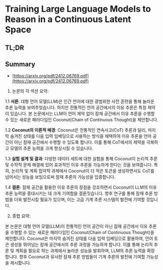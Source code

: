 # Training Large Language Models to Reason in a Continuous Latent Space
## TL;DR
## Summary
- [https://arxiv.org/pdf/2412.06769.pdf](https://arxiv.org/pdf/2412.06769.pdf)

1. 논문의 각 섹션 요약:

1.1 **서론**: 대형 언어 모델(LLM)은 인간 언어에 대한 광범위한 사전 훈련을 통해 놀라운 추론 능력을 보여주었습니다. 하지만 전통적인 언어 공간에서의 이유 추론은 특정 제약이 있습니다. 본 논문에서는 LLM이 언어 제약 없이 잠재 공간에서 이유 추론을 수행할 수 있는 새로운 패러다임인 Coconut(Chain of Continuous Thought)을 제안합니다.

1.2 **Coconut의 이론적 배경**: Coconut은 전통적인 연속사고(CoT) 추론과 달리, 마지막 숨겨진 상태를 다음 입력 임베딩으로 사용하는 방식을 채택하여 이유 추론을 언어 공간이 아닌 잠재 공간에서 수행할 수 있도록 합니다. 이를 통해 CoT에서의 제약을 극복하고 모델의 추론 능력을 크게 향상시킬 수 있습니다.

1.3 **실험 설계 및 결과**: 다양한 데이터 세트에 대한 실험을 통해 Coconut이 논리적 추론 및 수학적 문제 해결에 있어 효과적인 이유 추론을 가능하게 한다는 것을 보여줍니다. 특히, 논리적 및 계획 집약적 과제에서 Coconut이 더 적은 토큰을 생성하면서도 CoT를 넘어서는 성능을 보임으로써 잠재 추론의 가능성을 입증합니다.

1.4 **결론**: 잠재 공간을 활용한 이유 추론의 장점을 강조하면서 Coconut이 LLM의 이유 추론 능력을 증대시키는 데 크게 기여함을 결론짓습니다. 향후 연구를 통해 잠재 추론 방법을 더욱 발전시킬 필요가 있으며, 이는 고급 기계 추론 시스템의 발전에 기여할 것입니다.

2. 종합 요약:

본 논문은 대형 언어 모델(LLM)이 전통적인 언어 공간이 아닌 잠재 공간에서 이유 추론을 수행할 수 있는 새로운 패러다임인 Coconut(Chain of Continuous Thought)을 제안합니다. Coconut은 마지막 숨겨진 상태를 다음 입력 임베딩으로 활용하여, 언어 토큰 생성을 뛰어넘는 잠재 공간에서의 추론 과정을 가능하게 합니다. 이를 통해 논리적 추론 및 계획을 필요로 하는 과제에서 놀라운 성능을 발휘하며, LLM의 추론 능력을 확장합니다. 향후 Coconut과 유사한 잠재 추론 방법들이 기계 추론의 발전에 기여할 가능성을 제시합니다.